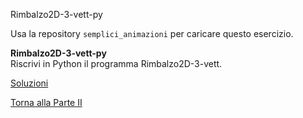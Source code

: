 Rimbalzo2D-3-vett-py



Usa la repository `semplici_animazioni` per caricare questo esercizio.

**Rimbalzo2D-3-vett-py**<br>
Riscrivi in Python il programma Rimbalzo2D-3-vett.

<a href="https://github.com/FabioZTessitore/laboratorio/tree/master/esercizi/part-ii/animazioni">Soluzioni</a>

<a href="/activities/2">Torna alla Parte II</a>
